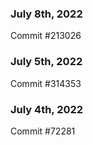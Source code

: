### July 8th, 2022

Commit #213026

### July 5th, 2022

Commit #314353


### July 4th, 2022

Commit #72281
